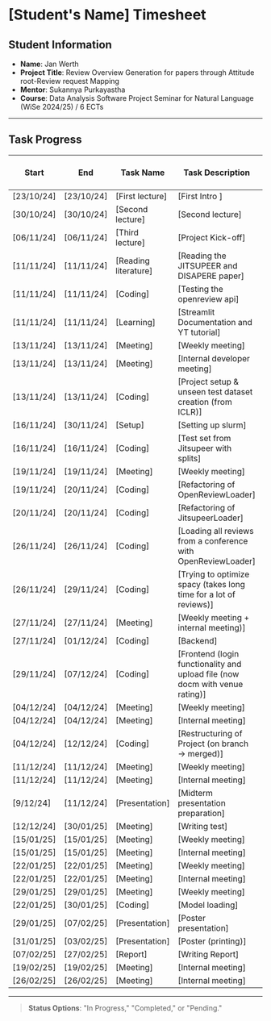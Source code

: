 # [Student's Name] Timesheet

## Student Information

- **Name**: Jan Werth
- **Project Title**: Review Overview Generation for papers through Attitude root-Review request Mapping
- **Mentor**: Sukannya Purkayastha
- **Course**: Data Analysis Software Project Seminar for Natural Language (WiSe 2024/25) / 6 ECTs

---

## Task Progress

| Start      | End        | Task Name            | Task Description                                                             | Time Spent (hours) | Status      |
|------------|------------|----------------------|------------------------------------------------------------------------------|--------------------|-------------|
| [23/10/24] | [23/10/24] | [First lecture]      | [First Intro ]                                                               | [1.5]              | [Completed] |
| [30/10/24] | [30/10/24] | [Second lecture]     | [Second lecture]                                                             | [1.5]              | [Completed] | 
| [06/11/24] | [06/11/24] | [Third lecture]      | [Project Kick-off]                                                           | [1.5]              | [Completed] |
| [11/11/24] | [11/11/24] | [Reading literature] | [Reading the JITSUPEER and DISAPERE paper]                                   | [2]                | [Completed] |
| [11/11/24] | [11/11/24] | [Coding]             | [Testing the openreview api]                                                 | [0.5]              | [Completed] |
| [11/11/24] | [11/11/24] | [Learning]           | [Streamlit Documentation and YT tutorial]                                    | [1]                | [Completed] |
| [13/11/24] | [13/11/24] | [Meeting]            | [Weekly meeting]                                                             | [1]                | [Completed] |
| [13/11/24] | [13/11/24] | [Meeting]            | [Internal developer meeting]                                                 | [1]                | [Completed] |
| [13/11/24] | [13/11/24] | [Coding]             | [Project setup & unseen test dataset creation (from ICLR)]                   | [6]                | [Completed] |
| [16/11/24] | [30/11/24] | [Setup]              | [Setting up slurm]                                                           | [6]                | [Completed] |
| [16/11/24] | [16/11/24] | [Coding]             | [Test set from Jitsupeer with splits]                                        | [1]                | [Completed] |
| [19/11/24] | [19/11/24] | [Meeting]            | [Weekly meeting]                                                             | [1]                | [Completed] |
| [19/11/24] | [20/11/24] | [Coding]             | [Refactoring of OpenReviewLoader]                                            | [9.5]              | [Completed] |
| [20/11/24] | [20/11/24] | [Coding]             | [Refactoring of JitsupeerLoader]                                             | [1.5]              | [Completed] | 
| [26/11/24] | [26/11/24] | [Coding]             | [Loading all reviews from a conference with OpenReviewLoader]                | [1.5]              | [Completed] |
| [26/11/24] | [29/11/24] | [Coding]             | [Trying to optimize spacy (takes long time for a lot of reviews)]            | [7]                | [Completed] |
| [27/11/24] | [27/11/24] | [Meeting]            | [Weekly meeting + internal meeting)]                                         | [3]                | [Completed] |
| [27/11/24] | [01/12/24] | [Coding]             | [Backend]                                                                    | [9]                | [Completed] |
| [29/11/24] | [07/12/24] | [Coding]             | [Frontend (login functionality and upload file (now docm with venue rating)] | [24]               | [Completed] |
| [04/12/24] | [04/12/24] | [Meeting]            | [Weekly meeting]                                                             | [1]                | [Completed] |
| [04/12/24] | [04/12/24] | [Meeting]            | [Internal meeting]                                                           | [4]                | [Completed] |
| [04/12/24] | [12/12/24] | [Coding]             | [Restructuring of Project (on branch -> merged)]                             | [25]               | [Completed] |
| [11/12/24] | [11/12/24] | [Meeting]            | [Weekly meeting]                                                             | [1]                | [Completed] |
| [11/12/24] | [11/12/24] | [Meeting]            | [Internal meeting]                                                           | [2]                | [Completed] |
| [9/12/24]  | [11/12/24] | [Presentation]       | [Midterm presentation preparation]                                           | [4]                | [Completed] |
| [12/12/24] | [30/01/25] | [Meeting]            | [Writing test]                                                               | [47]               | [Completed] |
| [15/01/25] | [15/01/25] | [Meeting]            | [Weekly meeting]                                                             | [1]                | [Completed] |
| [15/01/25] | [15/01/25] | [Meeting]            | [Internal meeting]                                                           | [0.5]              | [Completed] |
| [22/01/25] | [22/01/25] | [Meeting]            | [Weekly meeting]                                                             | [1]                | [Completed] |
| [22/01/25] | [22/01/25] | [Meeting]            | [Internal meeting]                                                           | [0.5]              | [Completed] |
| [29/01/25] | [29/01/25] | [Meeting]            | [Weekly meeting]                                                             | [0.5]              | [Completed] |
| [22/01/25] | [30/01/25] | [Coding]             | [Model loading]                                                              | [4]                | [Completed] |
| [29/01/25] | [07/02/25] | [Presentation]       | [Poster presentation]                                                        | [14]               | [Completed] |
| [31/01/25] | [03/02/25] | [Presentation]       | [Poster (printing)]                                                          | [1.5]              | [Completed] |
| [07/02/25] | [27/02/25] | [Report]             | [Writing Report]                                                             | [8]                | [Ongoing]   |
| [19/02/25] | [19/02/25] | [Meeting]            | [Internal meeting]                                                           | [0.5]              | [Completed] |
| [26/02/25] | [26/02/25] | [Meeting]            | [Internal meeting]                                                           | [0.5]              | [Completed] |

---

> **Status Options**: "In Progress," "Completed," or "Pending."
